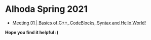 # Alhoda Spring 2021

* [Meeting 01 | Basics of C++, CodeBlocks, Syntax and Hello World!](/Meeting01)

**Hope you find it helpful :)**
